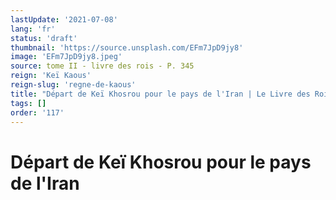 ```yaml
---
lastUpdate: '2021-07-08'
lang: 'fr'
status: 'draft'
thumbnail: 'https://source.unsplash.com/EFm7JpD9jy8'
image: 'EFm7JpD9jy8.jpeg'
source: tome II - livre des rois - P. 345
reign: 'Keï Kaous'
reign-slug: 'regne-de-kaous'
title: "Départ de Keï Khosrou pour le pays de l'Iran | Le Livre des Rois | Shâhnâmeh"
tags: []
order: '117'
---
```


<!-- LTeX: language=fr -->

# Départ de Keï Khosrou pour le pays de l'Iran 
